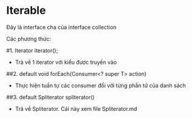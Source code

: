 Iterable
==================
Đây là interface cha của interface collection

Các phương thức:

#1. Iterator<T> iterator();
- Trả về 1 iterator với kiểu được truyền vào

##2.  default void forEach(Consumer<? super T> action)
- Thực hiện tuần tự các consumer đối với từng phần tử của danh sách

##3.  default Spliterator<T> spliterator()
- Trả về Spliterator. Cái này xem file Spliterator.md